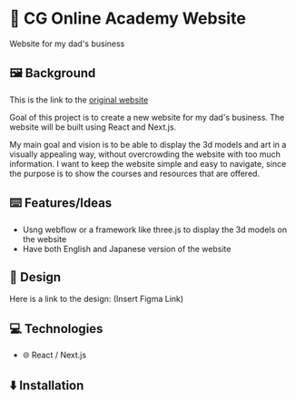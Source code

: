 # 🎨 CG Online Academy Website

Website for my dad's business

## 🖼️ Background

This is the link to the [original website](https://www.cgonline.biz/)

Goal of this project is to create a new website for my dad's business. The website will be built using React and Next.js.

My main goal and vision is to be able to display the 3d models and art in a visually appealing way, without overcrowding the website with too much information. I want to keep the website simple and easy to navigate, since the purpose is to show the courses and resources that are offered.

## ⌨️ Features/Ideas

- Usng webflow or a framework like three.js to display the 3d models on the website
- Have both English and Japanese version of the website

## 📱 Design

Here is a link to the design: (Insert Figma Link)

## 💻 Technologies

- 🌐 React / Next.js

## ⬇️ Installation
